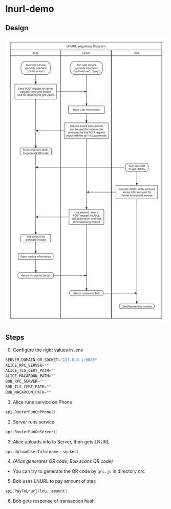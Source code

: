 # lnurl-demo

## Design

![LNURL](./LNURL.jpg)

## Steps

0. Configure the right values in .env

```go
SERVER_DOMAIN_OR_SOCKET="127.0.0.1:9080"
ALICE_RPC_SERVER=""
ALICE_TLS_CERT_PATH=""
ALICE_MACAROON_PATH=""
BOB_RPC_SERVER=""
BOB_TLS_CERT_PATH=""
BOB_MACAROON_PATH=""
```

1. Alice runs service on Phone

```go
api.RouterRunOnPhone()
```

2. Server runs service 

```go
api.RouterRunOnServer()
```

3. Alice uploads info to Server, then gets LNURL

```go
api.UploadUserInfo(name, socket) 
```

4. *(Alice generates QR code, Bob scans QR code)*

- You can try to generate the QR code by `qrc.js` in directory qrc

5. Bob uses LNURL to pay amount of stas

```go
api.PayToLnurl(lnu, amount)
```

6. Bob gets response of transaction hash